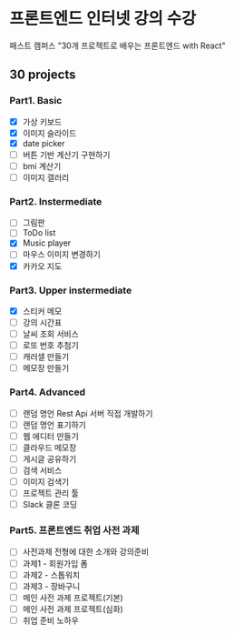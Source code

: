 # 프론트엔드 인터넷 강의 수강

패스트 캠퍼스 "30개 프로젝트로 배우는 프론트엔드 with React"

## 30 projects

### Part1. Basic

- [x] 가상 키보드
- [x] 이미지 슬라이드
- [x] date picker
- [ ] 버튼 기반 계산기 구현하기
- [ ] bmi 계산기
- [ ] 이미지 갤러리

### Part2. Instermediate

- [ ] 그림판
- [ ] ToDo list
- [x] Music player
- [ ] 마우스 이미지 변경하기
- [x] 카카오 지도

### Part3. Upper instermediate

- [x] 스티커 메모
- [ ] 강의 시간표
- [ ] 날씨 조회 서비스
- [ ] 로또 번호 추첨기
- [ ] 캐러샐 만들기
- [ ] 메모장 만들기

### Part4. Advanced

- [ ] 랜덤 명언 Rest Api 서버 직접 개발하기
- [ ] 랜덤 명언 표기하기
- [ ] 웹 에디터 만들기
- [ ] 클라우드 메모장
- [ ] 게시글 공유하기
- [ ] 검색 서비스
- [ ] 이미지 검색기
- [ ] 프로젝트 관리 툴
- [ ] Slack 클론 코딩

### Part5. 프론트엔드 취업 사전 과제

- [ ] 사전과제 전형에 대한 소개와 강의준비
- [ ] 과제1 - 회원가입 폼
- [ ] 과제2 - 스톱워치
- [ ] 과제3 - 장바구니
- [ ] 메인 사전 과제 프로젝트(기본)
- [ ] 메인 사전 과제 프로젝트(심화)
- [ ] 취업 준비 노하우
